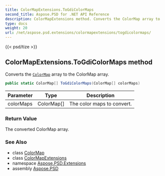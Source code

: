 ```yaml
---
title: ColorMapExtensions.ToGdiColorMaps
second_title: Aspose.PSD for .NET API Reference
description: ColorMapExtensions method. Converts the ColorMap array to the ColorMap array
type: docs
weight: 20
url: /net/aspose.psd.extensions/colormapextensions/togdicolormaps/
---
```

{{< psd/tize >}}
## ColorMapExtensions.ToGdiColorMaps method

Converts the [`ColorMap`](../../../aspose.psd/colormap/) array to the ColorMap array.

```csharp
public static ColorMap[] ToGdiColorMaps(ColorMap[] colorMaps)
```

| Parameter | Type | Description |
| --- | --- | --- |
| colorMaps | ColorMap[] | The color maps to convert. |

### Return Value

The converted ColorMap array.

### See Also

* class [ColorMap](../../../aspose.psd/colormap/)
* class [ColorMapExtensions](../)
* namespace [Aspose.PSD.Extensions](../../colormapextensions/)
* assembly [Aspose.PSD](../../../)


